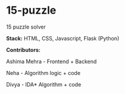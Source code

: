 # 15-puzzle
15 puzzle solver


**Stack:** HTML, CSS, Javascript, Flask (Python)

**Contributors:**

Ashima Mehra - Frontend + Backend


Neha - Algorithm logic + code


Divya - IDA* Algorithm + code


